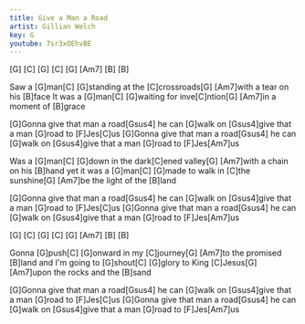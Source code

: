 ```yaml
---
title: Give a Man a Road
artist: Gillian Welch
key: G
youtube: 7sr3xOEhvBE
---
```


[G]     [C]
[G]     [C]
[G]     [Am7]
[B]     [B]

Saw a [G]man[C]
[G]standing at the [C]crossroads[G]
[Am7]with a tear on his [B]face
It was a [G]man[C]
[G]waiting for inve[C]ntion[G]
[Am7]in a moment of [B]grace

[G]Gonna give that man a road[Gsus4]
he can [G]walk on
[Gsus4]give that a man [G]road to [F]Jes[C]us
[G]Gonna give that man a road[Gsus4]
he can [G]walk on
[Gsus4]give that a man [G]road to [F]Jes[Am7]us

Was a [G]man[C]
[G]down in the dark[C]ened valley[G]
[Am7]with a chain on his [B]hand
yet it was a [G]man[C]
[G]made to walk in [C]the sunshine[G]
[Am7]be the light of the [B]land

[G]Gonna give that man a road[Gsus4]
he can [G]walk on
[Gsus4]give that a man [G]road to [F]Jes[C]us
[G]Gonna give that man a road[Gsus4]
he can [G]walk on
[Gsus4]give that a man [G]road to [F]Jes[Am7]us

[G]     [C]
[G]     [C]
[G]     [Am7]
[B]     [B]

Gonna [G]push[C]
[G]onward in my [C]journey[G]
[Am7]to the promised [B]land
and I'm going to [G]shout[C]
[G]glory to King [C]Jesus[G]
[Am7]upon the rocks and the [B]sand

[G]Gonna give that man a road[Gsus4]
he can [G]walk on
[Gsus4]give that a man [G]road to [F]Jes[C]us
[G]Gonna give that man a road[Gsus4]
he can [G]walk on
[Gsus4]give that a man [G]road to [F]Jes[Am7]us
